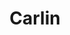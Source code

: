 ---
title: "Carlin"
url: /valencia/carlin-carrer-del-pintor-ferrer-calatayud/
shop: Schreibwaren
---